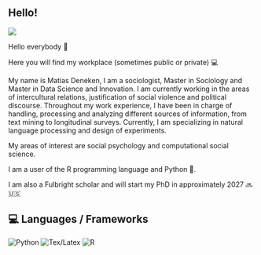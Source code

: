 ## Hello!

![](https://komarev.com/ghpvc/?username=matdknu&style=flat-square&theme=tokyonight)


Hello everybody 👋

Here you will find my workplace (sometimes public or private) 💻

My name is Matias Deneken, I am a sociologist, Master in Sociology and Master in Data Science and Innovation. 
I am currently working in the areas of intercultural relations,  justification of social violence and political discourse. Throughout my work experience, I have been in charge of handling, processing and analyzing different sources of information, from text mining to longitudinal surveys. Currently, I am specializing in natural language processing and design of experiments.

My areas of interest are social psychology and computational social science. 

I am a user of the R programming language and Python 🐍.

I am also a Fulbright scholar and will start my PhD in approximately 2027 🔜🇺🇸

## 💻 Languages / Frameworks

<p align="left">
  <img alt="Python" src="https://img.shields.io/badge/Python-14354C?style=for-the-badge&logo=python&logoColor=white" />
  <img alt="Tex/Latex" src="https://img.shields.io/badge/Latex-092E20?style=for-the-badge&logo=latex&logoColor=white" />
  <img alt="R" src="https://img.shields.io/badge/R-276DC3?style=for-the-badge&logo=r&logoColor=white" />
 
</p>
